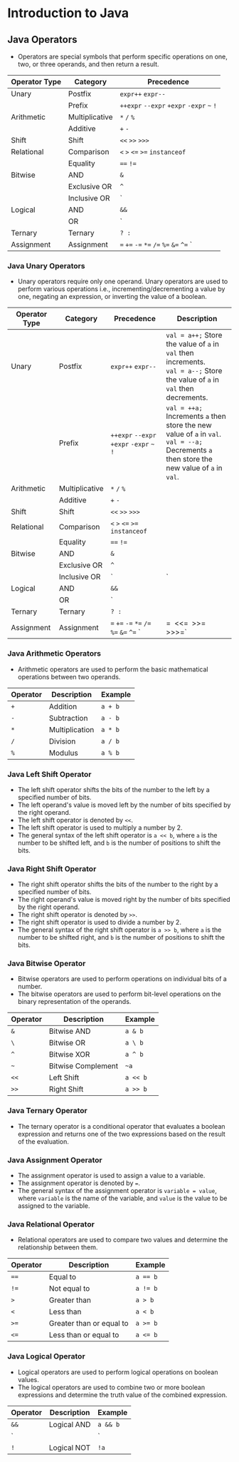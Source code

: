 # Introduction to Java

## Java Operators
 - Operators are special symbols that perform specific operations on one, two, or three operands, and then return a result.
 
 | Operator Type | Category       | Precedence         |
|---------------|----------------|--------------------|
| Unary         | Postfix        | `expr++` `expr--`  |
|               | Prefix         | `++expr` `--expr` `+expr` `-expr` `~` `!` |
| Arithmetic    | Multiplicative | `*` `/` `%`        |
|               | Additive       | `+` `-`            |
| Shift         | Shift          | `<<` `>>` `>>>`    |
| Relational    | Comparison     | `<` `>` `<=` `>=` `instanceof` |
|               | Equality       | `==` `!=`          |
| Bitwise       | AND            | `&`                |
|               | Exclusive OR   | `^`                |
|               | Inclusive OR   | `|`                |
| Logical       | AND            | `&&`               |
|               | OR             | `||`               |
| Ternary       | Ternary        | `? :`              |
| Assignment    | Assignment     | `=` `+=` `-=` `*=` `/=` `%=` `&=` `^=` `|=` `<<=` `>>=` `>>>=` |

### Java Unary Operators
 - Unary operators require only one operand. Unary operators are used to perform various operations i.e., incrementing/decrementing a value by one, negating an expression, or inverting the value of a boolean.


| Operator Type | Category       | Precedence         | Description                                                                 |
|---------------|----------------|--------------------|-----------------------------------------------------------------------------|
| Unary         | Postfix        | `expr++` `expr--`  | `val = a++;` Store the value of `a` in `val` then increments.<br>`val = a--;` Store the value of `a` in `val` then decrements. |
|               | Prefix         | `++expr` `--expr` `+expr` `-expr` `~` `!` | `val = ++a;` Increments `a` then store the new value of `a` in `val`.<br>`val = --a;` Decrements `a` then store the new value of `a` in `val`. |
| Arithmetic    | Multiplicative | `*` `/` `%`        |                                                                             |
|               | Additive       | `+` `-`            |                                                                             |
| Shift         | Shift          | `<<` `>>` `>>>`    |                                                                             |
| Relational    | Comparison     | `<` `>` `<=` `>=` `instanceof` |                                                                |
|               | Equality       | `==` `!=`          |                                                                             |
| Bitwise       | AND            | `&`                |                                                                             |
|               | Exclusive OR   | `^`                |                                                                             |
|               | Inclusive OR   | `|`                |                                                                             |
| Logical       | AND            | `&&`               |                                                                             |
|               | OR             | `||`               |                                                                             |
| Ternary       | Ternary        | `? :`              |                                                                             |
| Assignment    | Assignment     | `=` `+=` `-=` `*=` `/=` `%=` `&=` `^=` `|=` `<<=` `>>=` `>>>=` |                                          |

### Java Arithmetic Operators
 - Arithmetic operators are used to perform the basic mathematical operations between two operands.

| Operator | Description | Example |
|----------|-------------|---------|
| `+`      | Addition    | `a + b` |
| `-`      | Subtraction | `a - b` |
| `*`      | Multiplication | `a * b` |
| `/`      | Division    | `a / b` |
| `%`      | Modulus     | `a % b` |


### Java Left Shift Operator
 - The left shift operator shifts the bits of the number to the left by a specified number of bits.
 - The left operand's value is moved left by the number of bits specified by the right operand.
 - The left shift operator is denoted by `<<`.
 - The left shift operator is used to multiply a number by 2.
 - The general syntax of the left shift operator is `a << b`, where `a` is the number to be shifted left, and `b` is the number of positions to shift the bits.
### Java Right Shift Operator
 - The right shift operator shifts the bits of the number to the right by a specified number of bits.
 - The right operand's value is moved right by the number of bits specified by the right operand.
 - The right shift operator is denoted by `>>`.
 - The right shift operator is used to divide a number by 2.
 - The general syntax of the right shift operator is `a >> b`, where `a` is the number to be shifted right, and `b` is the number of positions to shift the bits.

### Java Bitwise Operator
- Bitwise operators are used to perform operations on individual bits of a number.
- The bitwise operators are used to perform bit-level operations on the binary representation of the operands.

| Operator | Description | Example |
|----------|-------------|---------|
| `&`      | Bitwise AND | `a & b` |
| `\`      | Bitwise OR  | `a \ b` |
| `^`      | Bitwise XOR | `a ^ b` |
| `~`      | Bitwise Complement | `~a` |
| `<<`     | Left Shift  | `a << b` |
| `>>`     | Right Shift | `a >> b` |

### Java Ternary Operator
 - The ternary operator is a conditional operator that evaluates a boolean expression and returns one of the two expressions based on the result of the evaluation.
### Java Assignment Operator
 - The assignment operator is used to assign a value to a variable.
 - The assignment operator is denoted by `=`.
 - The general syntax of the assignment operator is `variable = value`, where `variable` is the name of the variable, and `value` is the value to be assigned to the variable.

### Java Relational Operator
 - Relational operators are used to compare two values and determine the relationship between them.

| Operator | Description | Example |
|----------|-------------|---------|
| `==`     | Equal to    | `a == b` |
| `!=`     | Not equal to | `a != b` |
| `>`      | Greater than | `a > b` |
| `<`      | Less than   | `a < b` |
| `>=`     | Greater than or equal to | `a >= b` |
| `<=`     | Less than or equal to | `a <= b` |

### Java Logical Operator
 - Logical operators are used to perform logical operations on boolean values.
 - The logical operators are used to combine two or more boolean expressions and determine the truth value of the combined expression.

| Operator | Description | Example |
|----------|-------------|---------|
| `&&`     | Logical AND | `a && b` |
| `||`     | Logical OR  | `a || b` |
| `!`      | Logical NOT | `!a` |